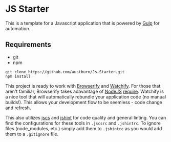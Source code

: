 # JS Starter
This is a template for a Javascript application that is powered by [Gulp](http://gulpjs.com/) for automation.
## Requirements
* git
* npm

```
git clone https://github.com/austburn/Js-Starter.git
npm install
```
This project is ready to work with [Browserify](http://browserify.org/) and [Watchify](https://github.com/substack/watchify
). For those that aren't familiar, Browserify takes adavantage of [NodeJS](nodejs.org) [require](http://nodejs.org/api/modules.html#modules_module_require_id). Watchify is a nice tool that will automatically rebundle your application code (no manual builds!). This allows your development flow to be seemless - code change and refresh.

This also utilizes [jscs](https://github.com/jscs-dev/node-jscs) and [jshint](www.jshint.com) for code quality and general linting. You can find the configurations for these tools in ```.jscsrc``` and ```.jshintrc```. To ignore files (node_modules, etc.) simply add them to ```.jshintrc``` as you would add them to a ```.gitignore``` file.
